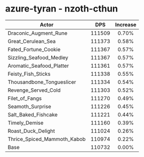 # azure-tyran - nzoth-cthun
| Actor | DPS | Increase |
|---|:---:|:---:|
|Draconic_Augment_Rune|111509|0.70%|
|Great_Cerulean_Sea|111373|0.58%|
|Fated_Fortune_Cookie|111367|0.57%|
|Sizzling_Seafood_Medley|111367|0.57%|
|Aromatic_Seafood_Platter|111361|0.57%|
|Feisty_Fish_Sticks|111338|0.55%|
|Thousandbone_Tongueslicer|111334|0.54%|
|Revenge_Served_Cold|111303|0.52%|
|Filet_of_Fangs|111270|0.49%|
|Seamoth_Surprise|111226|0.45%|
|Salt_Baked_Fishcake|111221|0.44%|
|Timely_Demise|111160|0.39%|
|Roast_Duck_Delight|111024|0.26%|
|Thrice_Spiced_Mammoth_Kabob|110974|0.22%|
|Base|110732|0.00%|
